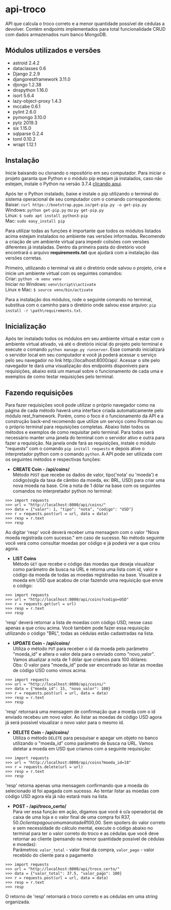# api-troco
API que calcula o troco correto e a menor quantidade possível de cédulas a devolver. Contém endpoints implementados para total funcionalidade CRUD com dados armazenados num banco MongoDB.

## Módulos utilizados e versões
- astroid 2.4.2
- dataclasses 0.6
- Django 2.2.9
- djangorestframework 3.11.0
- djongo 1.2.38
- dnspython 1.16.0
- isort 5.6.4
- lazy-object-proxy 1.4.3
- mccabe 0.6.1
- pylint 2.6.0
- pymongo 3.10.0
- pytz 2019.3
- six 1.15.0
- sqlparse 0.2.4
- toml 0.10.2
- wrapt 1.12.1

## Instalação
Inicie baixando ou clonando o repositório em seu computador. Para iniciar o projeto garanta que Python e o módulo pip estejam já instalados, caso não estejam, instale o Python na versão 3.7.4 [clicando aqui](https://www.python.org/downloads/release/python-374/).

Após ter o Python instalado, baixe e instale o pip utilizando o terminal do sistema operacional de seu computador com o comando correspondente:  
Baixar: `curl https://bootstrap.pypa.io/get-pip.py -o get-pip.py`  
Windows: `python get-pip.py` ou `py get-pip.py`  
Linux: `$ sudo apt install python3-pip`  
Mac: `sudo easy_install pip`  

Para utilizar todas as funções é importante que todos os módulos listados acima estejam instalados no ambiente nas versões informadas. Recomendo a criação de um ambiente virtual para impedir colisões com versões diferentes já instaladas. Dentro da primeira pasta do diretório você encontrará o arquivo **requirements.txt** que ajudará com a instalação das versões corretas. 

Primeiro, utilizando o terminal vá até o diretório onde salvou o projeto, crie e inicie um ambiente virtual com os seguintes comandos:  
Criar: `python -m venv venv`  
Iniciar no Windows: `venv\Scripts\activate`  
Linux e Mac: `$ source venv/bin/activate`  

Para a instalação dos módulos, rode o seguinte comando no terminal, substitua com o caminho para o diretório onde salvou esse arquivo:
`pip install -r \path\requirements.txt`.

## Inicialização
Após ter instalado todos os módulos em seu ambiente virtual e estar com o ambiente virtual ativado, vá até o diretório inicial do projeto pelo terminal e execute o comando `python manage.py runserver`. Esse comando inicializará o servidor local em seu computador e você já poderá acessar o serviço pelo seu navegador no link http://localhost:8000/api/. Acessar o site pelo navegador te dará uma visualização dos endpoints disponíveis para requisições, abaixo está um manual sobre o funcionamento de cada uma e exemplos de como testar requisições pelo terminal.

## Fazendo requisições
Para fazer requisições você pode utilizar o próprio navegador como na página de cada método haverá uma interface criada automaticamente pelo módulo rest_framework. Porém, como o foco é o funcionamento da API e a construção back-end recomendo que utilize um serviço como Postman ou o próprio terminal para requisições completas. Abaixo listei todos os métodos e exemplos de como requisitar pelo terminal. Para todos será necessário manter uma janela do terminal com o servidor ativo e outra para fazer a requisição. Na janela onde fará as requisições, instale o módulo "requests" com o comando `pip install requests` e depois ative o interpretador python com o comando `python`. A API pode ser utilizada com os seguintes métodos e respectivas funções:

- **CREATE Coin - /api/coins/**  
Método `POST` que recebe os dados de valor, tipo('nota' ou 'moeda') e código(sigla da taxa de câmbio da moeda, ex: BRL, USD) para criar uma nova moeda na base. Crie a nota de 1 dólar na base com os seguintes comandos no interpretador python no terminal:  
```
>>> import requests
>>> url = "http://localhost:8000/api/coins/"
>>> data = {"valor": 1, "tipo": "nota", "codigo": "USD"}
>>> r = requests.post(url = url, data = data)
>>> resp = r.text
>>> resp
```
Ao digitar 'resp' você deverá receber uma mensagem com o valor "Nova moeda registrada com sucesso." em caso de sucesso. No método seguinte você verá como consultar moedas por código e já poderá ver a que criou agora.
- **LIST Coins**  
Método `GET` que recebe o código das moedas que deseja visualizar como parâmetro de busca na URL e retorna uma lista com id, valor e código da moeda de todas as moedas registradas na base. Visualize a moeda em USD que acabou de criar fazendo uma requisição que envie o código:  
```
>>> import requests
>>> url = "http://localhost:8000/api/coins?codigo=USD"
>>> r = requests.get(url = url)
>>> resp = r.text
>>> resp
```
'resp' deverá retornar a lista de moedas com código USD, nesse caso apenas a que criou acima. Você também pode fazer essa requisição utilizando o código "BRL", todas as cédulas estão cadastradas na lista.

- **UPDATE Coin - /api/coins/**  
Utiliza o método `PUT` para receber o id da moeda pelo parâmetro "moeda_id" e altera o valor dela para o enviado como "novo_valor". Vamos atualizar a nota de 1 dólar que criamos para 100 dólares:  
Obs: O valor para "moeda_id" pode ser encontrado ao listar as moedas de código USD como vimos acima.  
```
>>> import requests
>>> url = "http://localhost:8000/api/coins/"
>>> data = {"moeda_id": 15, "novo_valor": 100}
>>> r = requests.post(url = url, data = data)
>>> resp = r.text
>>> resp
```  
'resp' retornará uma mensagem de confirmação que a moeda com o id enviado recebeu um novo valor. Ao listar as moedas de código USD agora já será possível visualizar o novo valor para o mesmo id.
- **DELETE Coin - /api/coins/**  
Utiliza o método `DELETE` para pesquisar e apagar um objeto no banco utilizando o "moeda_id" como parâmetro de busca na URL. Vamos deletar a moeda em USD que criamos com a seguinte requisição:  
```
>>> import requests
>>> url = "http://localhost:8000/api/coins?moeda_id=18"
>>> r = requests.delete(url = url)
>>> resp = r.text
>>> resp
```  
'resp' retorna apenas uma mensagem confirmando que a moeda do selecionado id foi apagada com sucesso. Ao tentar listar as moedas com código USD agora ela já não estará mais na lista.
- **POST - /api/troco_certo/**  
Para ver essa função em ação, digamos que você é o/a operador(a) de caixa de uma loja e o valor final de uma compra foi R$37,50. O cliente pagou com uma nota de R$100,00. Sem spoilers do valor correto e sem necessidade do cálculo mental, execute o código abaixo no terminal para ter o valor correto do troco e as cédulas que você deve retornar ao cliente (pensando na menor quantidade possível de cédulas e moedas):  
Parâmetros: `valor_total` - valor final da compra, `valor_pago` - valor recebido do cliente para o pagamento  
```
>>> import requests
>>> url = "http://localhost:8000/api/troco_certo/"
>>> data = {"valor_total": 37.5, "valor_pago": 100}
>>> r = requests.post(url = url, data = data)
>>> resp = r.text
>>> resp
```  
O retorno de 'resp' retornará o troco correto e as cédulas em uma string organizada.
